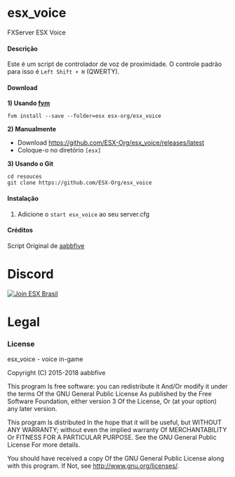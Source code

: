 # esx_voice
FXServer ESX Voice


#### Descrição
Este é um script de controlador de voz de proximidade. O controle padrão para isso é `Left Shift + H` (QWERTY).

#### Download

**1) Usando [fvm](https://github.com/qlaffont/fvm-installer)**
```
fvm install --save --folder=esx esx-org/esx_voice
```

**2) Manualmente**
- Download https://github.com/ESX-Org/esx_voice/releases/latest
- Coloque-o no diretório `[esx]`

**3) Usando o Git**

```
cd resouces
git clone https://github.com/ESX-Org/esx_voice
```

#### Instalação

1) Adicione o `start esx_voice` ao seu server.cfg


#### Créditos
Script Original de [aabbfive](https://github.com/aabbfive/voicecontroller)

# Discord

[![Join ESX Brasil](https://discordapp.com/api/guilds/432980396070666250/embed.png?style=banner2)](https://discord.gg/8zGbh3T)

# Legal
### License
esx_voice - voice in-game

Copyright (C) 2015-2018 aabbfive

This program Is free software: you can redistribute it And/Or modify it under the terms Of the GNU General Public License As published by the Free Software Foundation, either version 3 Of the License, Or (at your option) any later version.

This program Is distributed In the hope that it will be useful, but WITHOUT ANY WARRANTY; without even the implied warranty Of MERCHANTABILITY Or FITNESS FOR A PARTICULAR PURPOSE. See the GNU General Public License For more details.

You should have received a copy Of the GNU General Public License along with this program. If Not, see http://www.gnu.org/licenses/.
